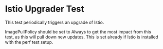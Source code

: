 # Istio Upgrader Test

This test periodically triggers an upgrade of Istio.

ImagePullPolicy should be set to Always to get the most impact from this test, as this will pull down new updates. This is set already if Istio is installed with the perf test setup.